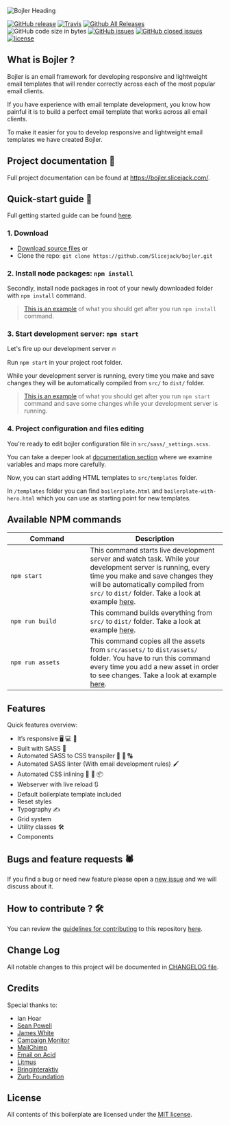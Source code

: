 ![Bojler Heading](https://bojler.slicejack.com/wp-content/uploads/2018/09/bojler-title-2.png "Bojler")

[![GitHub release](https://img.shields.io/github/release/slicejack/bojler.svg)](https://github.com/Slicejack/bojler/releases)
[![Travis](https://travis-ci.org/Slicejack/bojler.svg?branch=master)](https://travis-ci.org/Slicejack/bojler)
[![Github All Releases](https://img.shields.io/github/downloads/slicejack/bojler/total.svg)](https://github.com/Slicejack/bojler/releases)
![GitHub code size in bytes](https://img.shields.io/github/languages/code-size/slicejack/bojler.svg)
[![GitHub issues](https://img.shields.io/github/issues-raw/slicejack/bojler.svg)](https://github.com/Slicejack/bojler/issues)
[![GitHub closed issues](https://img.shields.io/github/issues-closed-raw/slicejack/bojler.svg)](https://github.com/Slicejack/bojler/issues)
[![license](https://img.shields.io/github/license/slicejack/bojler.svg)](https://github.com/Slicejack/bojler/blob/master/LICENSE)

## What is Bojler ?
Bojler is an email framework for developing responsive and lightweight email templates that will render correctly across each of the most popular email clients.

If you have experience with email template development, you know how painful it is to build a perfect email template that works across all email clients.

To make it easier for you to develop responsive and lightweight email templates we have created Bojler.

## Project documentation 📖
Full project documentation can be found at https://bojler.slicejack.com/.

## Quick-start guide 🚀
Full getting started guide can be found [here](https://bojler.slicejack.com/documentation/getting-started/).

### 1. Download
- [Download source files](https://github.com/Slicejack/bojler/archive/v4.1.5.zip) or
- Clone the repo: `git clone https://github.com/Slicejack/bojler.git`

### 2. Install node packages: `npm install`
Secondly, install node packages in root of your newly downloaded folder with `npm install` command.
> [This is an example](https://asciinema.org/a/Y0F4uVLb8agcPQKUGZ1CXFDPZ) of what you should get after you run `npm install` command.

### 3. Start development server: `npm start`
Let's fire up our development server 🔥

Run `npm start` in your project root folder.

While your development server is running, every time you make and save changes they will be automatically compiled from `src/` to `dist/` folder.
> [This is an example](https://asciinema.org/a/dtwO6MMKRYvTxFIOhVllHGxEK) of what you should get after you run `npm start` command and save some changes while your development server is running.

### 4. Project configuration and files editing
You’re ready to edit bojler configuration file in `src/sass/_settings.scss`.

You can take a deeper look at [documentation section](https://bojler.slicejack.com/documentation) where we examine variables and maps more carefully.

Now, you can start adding HTML templates to `src/templates` folder.

In `/templates` folder you can find `boilerplate.html` and `boilerplate-with-hero.html` which you can use as starting point for new templates.

## Available NPM commands
<table>
	<thead>
		<tr>
			<th width="170">Command</th>
			<th>Description</th>
		</tr>
	</thead>
	<tbody>
		<tr>
			<td><code>npm start</code></td>
			<td>This command starts live development server and watch task. While your development server is running, every time you make and save changes they will be automatically compiled from <code>src/</code> to <code>dist/</code> folder. Take a look at example <a href="https://asciinema.org/a/dtwO6MMKRYvTxFIOhVllHGxEK" rel="noopener" target="_blank">here</a>.</td>
		</tr>
		<tr>
			<td><code>npm run build</code></td>
			<td>This command builds everything from <code>src/</code> to <code>dist/</code> folder. Take a look at example <a href="https://asciinema.org/a/ueyKU3Q2Z1UNqFDNiqLqFNSXn" rel="noopener" target="_blank">here</a>.</td>
		</tr>
		<tr>
			<td><code>npm run assets</code></td>
			<td>This command copies all the assets from <code>src/assets/</code> to <code>dist/assets/</code> folder. You have to run this command every time you add a new asset in order to see changes. Take a look at example <a href="https://asciinema.org/a/k0aS881EUNes4GaBhGeVMjuYE" rel="noopener" target="_blank">here</a>.</td>
		</tr>
	</tbody>
</table>

## Features
Quick features overview:
- It’s responsive 🖥️ 💻 📱
- Built with SASS 🎉
- Automated SASS to CSS transpiler 🔢 🔀 🔠
- Automated SASS linter (With email development rules) 🖌️
- Automated CSS inlining 🔢 🔀 📦
- Webserver with live reload 🔃
- Default boilerplate template included
- Reset styles
- Typography ✍️
- Grid system
- Utility classes 🛠️
- Components

## Bugs and feature requests 🕷️
If you find a bug or need new feature please open a [new issue](https://github.com/Slicejack/bojler/issues) and we will discuss about it.

## How to contribute ? 🛠️
You can review the [guidelines for contributing](https://github.com/Slicejack/bojler/blob/master/CONTRIBUTING.md) to this repository [here](https://github.com/Slicejack/bojler/blob/master/CONTRIBUTING.md).

## Change Log
All notable changes to this project will be documented in [CHANGELOG file](https://github.com/Slicejack/bojler/blob/master/CHANGELOG.md).

## Credits
Special thanks to:
- Ian Hoar
- [Sean Powell](https://github.com/seanpowell/Email-Boilerplate)
- [James White](https://blog.jmwhite.co.uk)
- [Campaign Monitor](https://www.campaignmonitor.com/)
- [MailChimp](http://www.mailchimp.com/)
- [Email on Acid](https://www.emailonacid.com)
- [Litmus](http://litmus.com)
- [Bringinteraktiv](http://removebluelinks.com)
- [Zurb Foundation](http://foundation.zurb.com/emails.html)

## License
All contents of this boilerplate are licensed under the [MIT license](https://github.com/Slicejack/bojler/blob/master/LICENSE.md).
